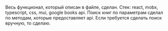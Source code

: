 Весь функционал, который описан в файле, сделан. Стек: react, mobx, typescript, css, mui, google books api. Поиск книг по параметрам сделал по методам, которые предоставляет api. Если требуется сделать поиск вручную, то сделаю.
